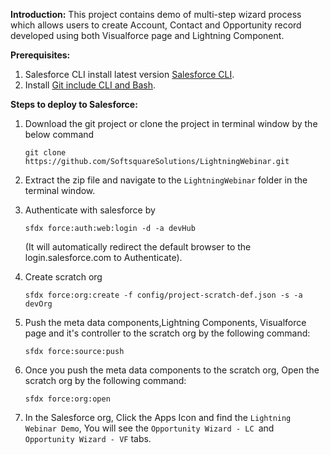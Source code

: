 **Introduction:**
   This project contains demo of multi-step wizard process which allows users to create Account, Contact and Opportunity record developed using both Visualforce page and Lightning Component.

**Prerequisites:**
   
   1. Salesforce CLI install latest version  [Salesforce CLI](https://developer.salesforce.com/tools/sfdxcli/).
   2. Install [Git include CLI and Bash](https://git-scm.com/downloads).

**Steps to deploy to Salesforce:**

   1. Download the git project or clone the project in terminal window by the below command

      ```git clone https://github.com/SoftsquareSolutions/LightningWebinar.git```

   2. Extract the zip file and navigate to the `LightningWebinar` folder in the terminal window.

   3. Authenticate with salesforce by

      ```sfdx force:auth:web:login -d -a devHub```

      (It will automatically redirect the default browser to the login.salesforce.com to Authenticate).

   4. Create scratch org

      ```sfdx force:org:create -f config/project-scratch-def.json -s -a devOrg```


   5. Push the meta data components,Lightning Components, Visualforce page and it's controller to the scratch org by the following command:

      ```sfdx force:source:push```


   6. Once you push the meta data components to the scratch org, Open the scratch org by the following command:

      ```sfdx force:org:open```


   7. In the Salesforce org, Click the Apps Icon and find the `Lightning Webinar Demo`, You will see the `Opportunity Wizard - LC `and `Opportunity Wizard - VF` tabs.
   
   
   
